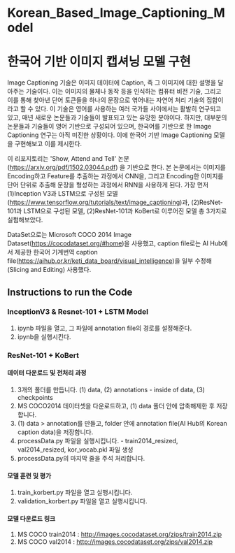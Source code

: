 # Korean_Based_Image_Captioning_Model
# 한국어 기반 이미지 캡셔닝 모델 구현

Image Captioning 기술은 이미지 데이터에 Caption, 즉 그 이미지에 대한 설명을 달아주는 기술이다. 이는 이미지의
물체나 동작 등을 인식하는 컴퓨터 비전 기술, 그리고 이를 통해 찾아낸 단어 토큰들을 하나의 문장으로 엮어내는
자연어 처리 기술의 집합이라고 할 수 있다. 이 기술은 영어를 사용하는 여러 국가들 사이에서는 활발히 연구되고
있고, 매년 새로운 논문들과 기술들이 발표되고 있는 유망한 분야이다. 하지만, 대부분의 논문들과 기술들이 영어
기반으로 구성되어 있으며, 한국어를 기반으로 한 Image Captioning 연구는 아직 미진한 상황이다. 이에 한국어
기반 Image Captioning 모델을 구현해보고 이를 제시한다. 

이 리포지토리는 'Show, Attend and Tell' 논문(https://arxiv.org/pdf/1502.03044.pdf) 을 기반으로 한다. 본 논문에서는 이미지를 Encoding하고 Feature를 추출하는 과정에서 CNN을, 그리고 Encoding한 이미지를 단어 단위로 추출해 문장을 형성하는 과정에서 RNN을 사용하게 된다. 가장 먼저 (1)Inception V3과 LSTM으로 구성된 모델(https://www.tensorflow.org/tutorials/text/image_captioning)과, (2)ResNet-101과 LSTM으로 구성된 모델, (2)ResNet-101과 KoBert로 이루어진 모델 총 3가지로 실험해보았다. 

DataSet으로는 Microsoft COCO 2014 Image Dataset(https://cocodataset.org/#home)을 사용했고, caption file로는 AI Hub에서 제공한 한국어 기계번역 caption file(https://aihub.or.kr/keti_data_board/visual_intelligence)을 일부 수정해 (Slicing and Editing) 사용했다. 

## Instructions to run the Code 
### InceptionV3 & Resnet-101 + LSTM Model
1. ipynb 파일을 열고, 그 파일에 annotation file의 경로를 설정해준다.
2. ipynb을 실행시킨다.

### ResNet-101 + KoBert
#### 데이터 다운로드 및 전처리 과정
1.	3개의 폴더를 만듭니다. (1) data, (2) annotations - inside of data, (3) checkpoints
2.	MS COCO2014 데이터셋을 다운로드하고, (1) data 폴더 안에 압축해제한 후 저장합니다.
3.	(1) data > annotation를 만들고, folder 안에  annotation file(AI Hub의 Korean caption data)을 저장합니다.
4.	processData.py 파일을 실행시킵니다. - train2014_resized, val2014_resized, kor_vocab.pkl 파일 생성
5.	processData.py의 마지막 줄을 주석 처리합니다.

#### 모델 훈련 및 평가
1.	train_korbert.py 파일을 열고 실행시킵니다.
2.	validation_korbert.py 파일을 열고 실행시킵니다.

#### 모델 다운로드 링크
1.	MS COCO train2014 : http://images.cocodataset.org/zips/train2014.zip
2.	MS COCO val2014 : http://images.cocodataset.org/zips/val2014.zip
